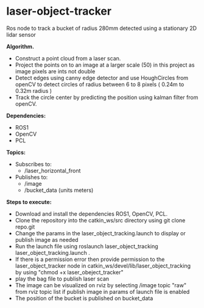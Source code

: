 # laser-object-tracker
Ros node to track a bucket of radius 280mm detected using a stationary 2D lidar sensor

**Algorithm.**
- Construct a point cloud from a laser scan.
- Project the points on to an image at a larger scale (50) in this project as image pixels are ints not double
- Detect edges using canny edge detector and use HoughCircles from openCV to detect circles of radius between 6 to 8 pixels ( 0.24m to 0.32m radius )
- Track the circle center by predicting the position using kalman filter from openCV.

**Dependencies:**
- ROS1
- OpenCV
- PCL

**Topics:**
  - Subscribes to:
    - /laser_horizontal_front
  - Publishes to:
    - /image 
    - /bucket_data (units meters)


**Steps to execute:**
- Download and install the dependencies ROS1, OpenCV, PCL.
- Clone the repository into the catkin_ws/src directory using git clone repo.git
- Change the params in the laser_object_tracking.launch to display or publish image as needed
- Run the launch file using roslaunch laser_object_tracking laser_object_tracking.launch .
- If there is a permission error then provide permission to the laser_object_tracker node in catkin_ws/devel/lib/laser_object_tracking by using "chmod +x laser_obeject_tracker"
- play the bag file to publish laser scan
- The image can be visualized on rviz by selecting /image topic "raw" from rviz topic list if publish image in params of launch file is enabled 
- The position of the bucket is published on bucket_data

